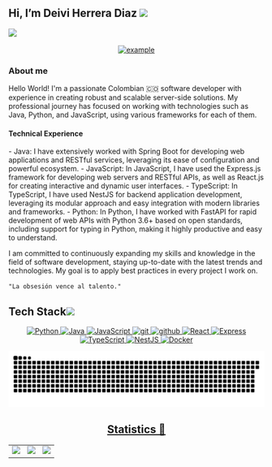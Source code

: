 ## Hi, I’m Deivi Herrera Diaz <img src = "https://raw.githubusercontent.com/MartinHeinz/MartinHeinz/master/wave.gif" width = 30px> 
<p>
  <a href="https://github.com/DeiviHerreraDiaz09"><img src="https://readme-typing-svg.herokuapp.com?&font=IBM+Plex+Sans&color=abcdef&size=20&lines=Welcome+to+my+GitHub+Profile!" /></a>
</p>

<p align ="center">
  
  <a href="mailto:herreradiazdeivistiven2004@gmail.com?subject=Feedback%20From%20Github&body=Hello," target="_blank">
    <img src="https://img.shields.io/badge/Gmail-D14836?style=for-the-badge&logo=gmail&logoColor=white" alt="example"/>
  </a>
  </p>

<h3>About me</h3>
Hello World! I'm a passionate Colombian 🇨🇴 software developer with experience in creating robust and scalable server-side solutions. My professional journey has focused on working with technologies such as Java, Python, and JavaScript, using various frameworks for each of them.

<h4>Technical Experience</h4>
- Java: I have extensively worked with Spring Boot for developing web applications and RESTful services, leveraging its ease of configuration and powerful ecosystem.
- JavaScript: In JavaScript, I have used the Express.js framework for developing web servers and RESTful APIs, as well as React.js for creating interactive and dynamic user interfaces.
- TypeScript: In TypeScript, I have used NestJS for backend application development, leveraging its modular approach and easy integration with modern libraries and frameworks.
- Python: In Python, I have worked with FastAPI for rapid development of web APIs with Python 3.6+ based on open standards, including support for typing in Python, making it highly productive and easy to understand.

I am committed to continuously expanding my skills and knowledge in the field of software development, staying up-to-date with the latest trends and technologies. My goal is to apply best practices in every project I work on.

```
"La obsesión vence al talento." 
```
</p>


## Tech Stack<img src = "https://media2.giphy.com/media/QssGEmpkyEOhBCb7e1/giphy.gif?cid=ecf05e47a0n3gi1bfqntqmob8g9aid1oyj2wr3ds3mg700bl&rid=giphy.gif" width = 32px> 

<p align="center">
  <a href="https://www.python.org" target="_blank">
    <img alt="Python" src="https://img.shields.io/badge/Python-3776AB?style=for-the-badge&logo=python&logoColor=white">
  </a>
  <a href="https://www.java.com" target="_blank">
    <img alt="Java" src="https://img.shields.io/badge/Java-007396?style=for-the-badge&logo=java&logoColor=white">
  </a>
  <a href="https://developer.mozilla.org/en-US/docs/Web/JavaScript" target="_blank">
    <img alt="JavaScript" src="https://img.shields.io/badge/JavaScript-F7DF1E?style=for-the-badge&logo=javascript&logoColor=black">
  </a>
  <a href="https://git-scm.com/" target="_blank">
    <img src="https://img.shields.io/badge/git-F05032.svg?style=for-the-badge&logo=git&logoColor=white"
      alt="git"/>
  </a>
  <a href="https://github.com/ELanza-48" target="_blank">
    <img src="https://img.shields.io/badge/github-181717.svg?style=for-the-badge&logo=github&logoColor=white" alt="github" />
  </a>
  </a>
  <a href="https://reactjs.org/">
    <img alt="React" src="https://img.shields.io/badge/React-61DAFB?style=for-the-badge&logo=react&logoColor=black">
  </a>
   <a href="https://expressjs.com/">
    <img alt="Express" src="https://img.shields.io/badge/Express-000000?style=for-the-badge&logo=express&logoColor=white">
  </a>
  <a href="https://www.typescriptlang.org/">
    <img alt="TypeScript" src="https://img.shields.io/badge/TypeScript-3178C6?style=for-the-badge&logo=typescript&logoColor=white">
  </a>
   <a href="https://nestjs.com/">
    <img alt="NestJS" src="https://img.shields.io/badge/NestJS-E0234E?style=for-the-badge&logo=nestjs&logoColor=white">
  </a>
  <a href="https://www.docker.com/">
    <img alt="Docker" src="https://img.shields.io/badge/Docker-2496ED?style=for-the-badge&logo=docker&logoColor=white">
 
 
![snake gif](https://github.com/TekyaygilFethi/TekyaygilFethi/blob/output/github-contribution-grid-snake.svg)
</p>

<h2 align="center"> Statistics 🚀</h2>
<table align="center">
  <tr>
    <td>
      <img src="https://github-readme-stats.vercel.app/api?username=DeiviHerreraDiaz09&show_icons=true&theme=tokyonight"/>
    </td>
    <td>
      <img src="https://github-readme-streak-stats.herokuapp.com/?user=DeiviHerreraDiaz09&theme=tokyonight"/>
    </td>
    <td>
      <img src="https://github-readme-stats.vercel.app/api/top-langs/?username=DeiviHerreraDiaz09&theme=tokyonight&layout=compact"/>
    </td>
  </tr>
</table>
